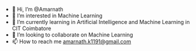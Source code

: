 - 👋 Hi, I’m @Amarnath
- 👀 I’m interested in Machine Learning
- 🌱 I’m currently learning in Artificial Intelligence and Machine Learning in CIT Coimbatore
- 💞️ I’m looking to collaborate on Machine Learning
- 📫 How to reach me amarnath.k1191@gmail.com

<!---
Amar1191/Amar1191 is a ✨ special ✨ repository because its `README.md` (this file) appears on your GitHub profile.
You can click the Preview link to take a look at your changes.
--->
